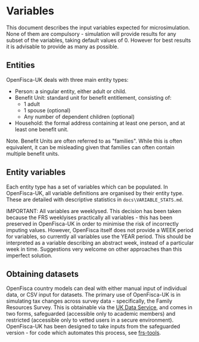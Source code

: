 # Variables

This document describes the input variables expected for microsimulation. None of them are compulsory - simulation will provide results for any subset of the variables, taking default values of 0. However for best results it is advisable to provide as many as possible.

## Entities

OpenFisca-UK deals with three main entity types:

- Person: a singular entity, either adult or child.
- Benefit Unit: standard unit for benefit entitlement, consisting of:
  - 1 adult
  - 1 spouse (optional)
  - Any number of dependent children (optional)
- Household: the formal address containing at least one person, and at least one benefit unit.

Note. Benefit Units are often referred to as "families". While this is often equivalent, it can be misleading given that families can often contain multiple benefit units.

## Entity variables

Each entity type has a set of variables which can be populated. In OpenFisca-UK, all variable definitions are organised by their entity type. These are detailed with descriptive statistics in `docs\VARIABLE_STATS.md`.

IMPORTANT: All variables are weeklysed. This decision has been taken because the FRS weeklyises practically all variables - this has been preserved in OpenFisca-UK in order to minimise the risk of incorrectly imputing values. However, OpenFisca itself does not provide a WEEK period for variables, so currently all variables use the YEAR period. This should be interpreted as a variable describing an abstract week, instead of a particular week in time. Suggestions very welcome on other approaches than this imperfect solution.

## Obtaining datasets

OpenFisca country models can deal with either manual input of individual data, or CSV input for datasets. The primary use of OpenFisca-UK is in simulating tax changes across survey data - specifically, the Family Resources Survey. This is obtainable via the [UK Data Service](https://beta.ukdataservice.ac.uk/datacatalogue/series/series?id=200017), and comes in two forms, safeguarded (accessible only to academic members) and restricted (accessible only to vetted users in a secure environment). OpenFisca-UK has been designed to take inputs from the safeguarded version - for code which automates this process, see [frs-tools](https://github.com/nikhilwoodruff/frs-tools).
